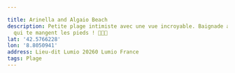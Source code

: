 ```yaml
---

title: Arinella and Algaio Beach
description: Petite plage intimiste avec une vue incroyable. Baignade avec les poissons
  qui te mangent les pieds ! 🙈👌🏻
lat: '42.5766228'
lon: '8.8050941'
address: Lieu-dit Lumio 20260 Lumio France
tags: Plage
---
```

